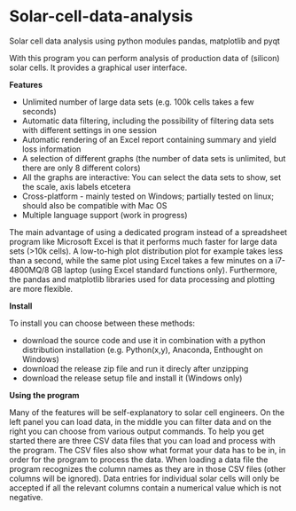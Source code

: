 Solar-cell-data-analysis
========================

Solar cell data analysis using python modules pandas, matplotlib and pyqt

With this program you can perform analysis of production data of (silicon) solar cells. It provides a graphical user interface. 

<b>Features</b>

- Unlimited number of large data sets (e.g. 100k cells takes a few seconds)
- Automatic data filtering, including the possibility of filtering data sets with different settings in one session
- Automatic rendering of an Excel report containing summary and yield loss information
- A selection of different graphs (the number of data sets is unlimited, but there are only 8 different colors)
- All the graphs are interactive: You can select the data sets to show, set the scale, axis labels etcetera
- Cross-platform - mainly tested on Windows; partially tested on linux; should also be compatible with Mac OS
- Multiple language support (work in progress)

The main advantage of using a dedicated program instead of a spreadsheet program like Microsoft Excel is that it performs much faster for large data sets (>10k cells). A low-to-high plot distribution plot for example takes less than a second, while the same plot using Excel takes a few minutes on a i7-4800MQ/8 GB laptop (using Excel standard functions only). Furthermore, the pandas and matplotlib libraries used for data processing and plotting are more flexible.

<b>Install</b>

To install you can choose between these methods:
- download the source code and use it in combination with a python distribution installation (e.g. Python(x,y), Anaconda, Enthought on Windows)
- download the release zip file and run it direcly after unzipping
- download the release setup file and install it (Windows only)

<b>Using the program</b>

Many of the features will be self-explanatory to solar cell engineers. On the left panel you can load data, in the middle you can filter data and on the right you can choose from various output commands. To help you get started there are three CSV data files that you can load and process with the program. The CSV files also show what format your data has to be in, in order for the program to process the data. When loading a data file the program recognizes the column names as they are in those CSV files (other columns will be ignored). Data entries for individual solar cells will only be accepted if all the relevant columns contain a numerical value which is not negative.
